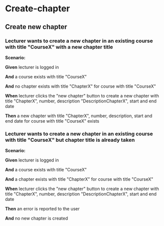 # Create-chapter

## Create new chapter



### Lecturer wants to create a new chapter in an existing course with title "CourseX" with a new chapter title


**Scenario:**

**Given** lecturer is logged in

**And** a course exists with title "CourseX"

**And** no chapter exists with title "ChapterX" for course with title "CourseX"

**When** lecturer clicks the "new chapter" button to create a new chapter with title "ChapterX", number, description "DescriptionChapterX", start and end date

**Then** a new chapter with title "ChapterX", number, description, start and end date for course with title "CourseX" exists


### Lecturer wants to create a new chapter in an existing course with title "CourseX" but chapter title is already taken


**Scenario:**

**Given** lecturer is logged in

**And** a course exists with title "CourseX"

**And** a chapter exists with title "ChapterX" for course with title "CourseX"

**When** lecturer clicks the "new chapter" button to create a new chapter with title "ChapterX", number, description "DescriptionChapterX", start and end date

**Then** an error is reported to the user

**And** no new chapter is created


